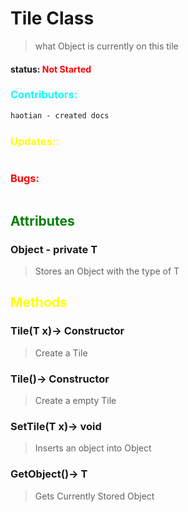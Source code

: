 # Tile Class 
>what Object is currently on this tile
#### status: <span style="color:Red;">Not Started</span>
### <span style="color:cyan;">Contributors:</span>
<!--put your names here between the ``` if you worked on it, and put what you did-->
```diff
haotian - created docs
```
### <span style="color:yellow;">Updates::</span>
```diff

```

### <span style="color:red;">Bugs:</span>
```diff

```
## <span style="color:green;">Attributes</span>

### **Object** - private T
>Stores an Object with the type of T

## <span style="color:yellow;">Methods</span>

### **Tile(T x)**-> Constructor
>Create a Tile

### **Tile()**-> Constructor
>Create a empty Tile

### **SetTile(T x)**-> void
>Inserts an object into Object

### **GetObject()**-> T
>Gets Currently Stored Object


